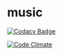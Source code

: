 # music

[![Codacy Badge](https://app.codacy.com/project/badge/Grade/903faaac625f46d7b516c8b9d90f95b9)](https://www.codacy.com/gh/kiara398/music_player-app/dashboard?utm_source=github.com&amp;utm_medium=referral&amp;utm_content=kiara398/music_player-app&amp;utm_campaign=Badge_Grade)

[![Code Climate](https://codeclimate.com/github/kiara398/music_player-app.png)](https://codeclimate.com/github/kiara398/music_player-app)


